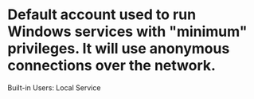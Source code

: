 # Default account used to run Windows services with "minimum" privileges. It will use anonymous connections over the network.

Built-in Users: Local Service